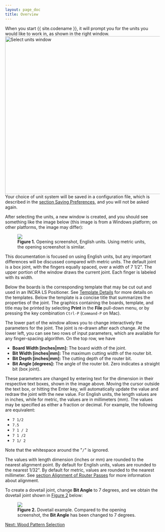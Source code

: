 ```yaml
---
layout: page_doc
title: Overview
---
```


When you start {{ site.codename }}, it will prompt you for the units you would
like to work in, as shown in the right window.
<img class="floater" src="{{ site.baseurl }}/images/select_units.png" 
     alt="Select units window" width="512">
Your choice of unit system will be saved in a configuration file, which is
described in the <a href="{{ site.baseurl }}/saving_preferences/">section Saving Preferences</a>, and you
will not be asked again.

After selecting the units, a new window is created, and you should see something like the image
below (this image is from a Windows platform; on other platforms,
the image may differ):

<figure class="zoomable">
<a name="figure1">
<img src="{{ site.baseurl }}/images/opening_screen_shot.png">
</a>
<figcaption>
<b>Figure 1.</b>  Opening screenshot, English units.  Using metric units, the
opening screenshot is similar.
</figcaption>
</figure>

This documentation is focused on using English units, but any important
differences will be discussed compared with metric units.
The default joint is a box joint, with the fingers equally spaced, over a
width of 7 1/2\".  The upper portion of the window draws the current joint.
Each finger is labeled with its width.

Below the boards is the corresponding template that may be
cut out and used in an INCRA LS Positioner. See 
<a href="{{ site.baseurl }}/template/">Template Details</a>
for more details on the templates.  Below the template is a concise
title that summarizes the properties of the joint.  The graphics containing the boards,
template, and title may be printed by selecting <b>Print</b> in the
<b>File</b> pull-down menu, or by pressing the key combination `Ctrl-P`
(`Command-P` on Mac).

The lower part of the window allows you to change interactively the parameters
for the joint.  The joint is re-drawn after each change.  At the lower left,
you can see two rows of input parameters, which are available for any
finger-spacing algorithm.  On the top row, we have

* <b>Board Width [inches|mm]:</b> The board width of the joint.
* <b>Bit Width [inches|mm]:</b>  The maximum cutting width of the router bit.
* <b>Bit Depth [inches|mm]:</b> The cutting depth of the router bit.
* <b>Bit Angle [degrees]:</b> The angle of the router bit.  Zero indicates
  a straight bit (box joint).

These parameters are changed by entering text for the dimension in their
respective text boxes, shown in the image above.  Moving the cursor outside
the text box, or hitting the Enter key, will automatically update the value
and redraw the joint with the new value.  For English units, the length
values are in inches, while for metric, the values are in millimeters (mm).
The values may be specified as either a fraction or decimal.
For example, the following are equivalent:

* `7 1/2`
* `7.5`
* `7 1 / 2`
* `7 1 /2`
* `7 1/ 2`

Note that the whitespace around the \"`/`\" is ignored.

The values with length dimension (inches or mm) are rounded to the nearest
alignment point.  By default for English units, values are rounded to the nearest
1/32\".  By default for metric, values are rounded to the  nearest
millimeter.  See <a href="{{ site.baseurl }}/alignment/">section Alignment of
Router Passes</a>
for more information about alignment.

To create a dovetail joint, change <b>Bit Angle</b> to 7 degrees, and we obtain the
dovetail joint shown in [Figure 2](#figure2) below:

<figure class="zoomable">
<a name="figure2">
<img src="{{ site.baseurl }}/images/dovetail_screen_shot.png">
</a>
<figcaption>
<b>Figure 2.</b>  Dovetail example.  Compared to 
<a data-featherlight="{{ site.baseurl }}/images/opening_screen_shot.png">the
opening screenshot</a>, the <b>Bit Angle</b>
has been changed to 7 degrees.
</figcaption>
</figure>

<div id="textbox">
  <p class="alignright">
    <a href="{{ site.baseurl }}/wood_patterns/">Next: Wood Pattern Selection</a>
  </p>
</div>
<div style="clear: both;"></div>
